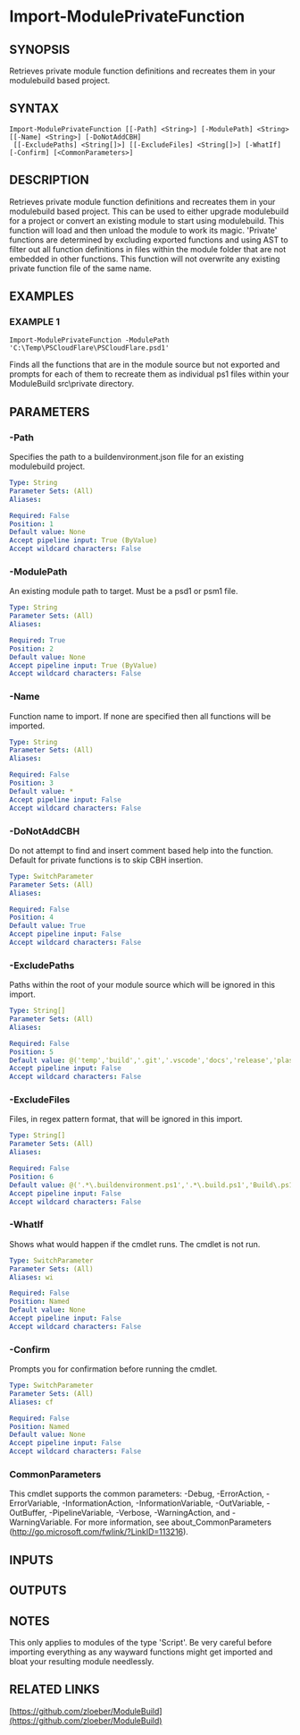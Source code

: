 ﻿---
external help file: ModuleBuild-help.xml
Module Name: ModuleBuild
online version: https://github.com/zloeber/ModuleBuild
schema: 2.0.0
---

# Import-ModulePrivateFunction

## SYNOPSIS
Retrieves private module function definitions and recreates them in your modulebuild based project.

## SYNTAX

```
Import-ModulePrivateFunction [[-Path] <String>] [-ModulePath] <String> [[-Name] <String>] [-DoNotAddCBH]
 [[-ExcludePaths] <String[]>] [[-ExcludeFiles] <String[]>] [-WhatIf] [-Confirm] [<CommonParameters>]
```

## DESCRIPTION
Retrieves private module function definitions and recreates them in your modulebuild based project.
This can be used to either upgrade modulebuild for a project or convert an existing module to start using modulebuild.
This function will load and then unload the module to work its magic.
'Private' functions are determined by excluding exported functions and using AST to filter out all function definitions in files within the module folder that are not embedded in other functions.
This function will not overwrite any existing private function file of the same name.

## EXAMPLES

### EXAMPLE 1
```
Import-ModulePrivateFunction -ModulePath 'C:\Temp\PSCloudFlare\PSCloudFlare.psd1'
```

Finds all the functions that are in the module source but not exported and prompts for each of them to recreate them as individual ps1 files within your ModuleBuild src\private directory.

## PARAMETERS

### -Path
Specifies the path to a buildenvironment.json file for an existing modulebuild project.

```yaml
Type: String
Parameter Sets: (All)
Aliases:

Required: False
Position: 1
Default value: None
Accept pipeline input: True (ByValue)
Accept wildcard characters: False
```

### -ModulePath
An existing module path to target.
Must be a psd1 or psm1 file.

```yaml
Type: String
Parameter Sets: (All)
Aliases:

Required: True
Position: 2
Default value: None
Accept pipeline input: True (ByValue)
Accept wildcard characters: False
```

### -Name
Function name to import.
If none are specified then all functions will be imported.

```yaml
Type: String
Parameter Sets: (All)
Aliases:

Required: False
Position: 3
Default value: *
Accept pipeline input: False
Accept wildcard characters: False
```

### -DoNotAddCBH
Do not attempt to find and insert comment based help into the function.
Default for private functions is to skip CBH insertion.

```yaml
Type: SwitchParameter
Parameter Sets: (All)
Aliases:

Required: False
Position: 4
Default value: True
Accept pipeline input: False
Accept wildcard characters: False
```

### -ExcludePaths
Paths within the root of your module source which will be ignored in this import.

```yaml
Type: String[]
Parameter Sets: (All)
Aliases:

Required: False
Position: 5
Default value: @('temp','build','.git','.vscode','docs','release','plaster')
Accept pipeline input: False
Accept wildcard characters: False
```

### -ExcludeFiles
Files, in regex pattern format, that will be ignored in this import.

```yaml
Type: String[]
Parameter Sets: (All)
Aliases:

Required: False
Position: 6
Default value: @('.*\.buildenvironment.ps1','.*\.build.ps1','Build\.ps1','Install\.ps1','PreLoad\.ps1','PostLoad\.ps1','.*\.tests\.ps1','.*\.test\.ps1')
Accept pipeline input: False
Accept wildcard characters: False
```

### -WhatIf
Shows what would happen if the cmdlet runs.
The cmdlet is not run.

```yaml
Type: SwitchParameter
Parameter Sets: (All)
Aliases: wi

Required: False
Position: Named
Default value: None
Accept pipeline input: False
Accept wildcard characters: False
```

### -Confirm
Prompts you for confirmation before running the cmdlet.

```yaml
Type: SwitchParameter
Parameter Sets: (All)
Aliases: cf

Required: False
Position: Named
Default value: None
Accept pipeline input: False
Accept wildcard characters: False
```

### CommonParameters
This cmdlet supports the common parameters: -Debug, -ErrorAction, -ErrorVariable, -InformationAction, -InformationVariable, -OutVariable, -OutBuffer, -PipelineVariable, -Verbose, -WarningAction, and -WarningVariable.
For more information, see about_CommonParameters (http://go.microsoft.com/fwlink/?LinkID=113216).

## INPUTS

## OUTPUTS

## NOTES
This only applies to modules of the type 'Script'.
Be very careful before importing everything as any wayward functions might get imported and bloat your resulting module needlessly.

## RELATED LINKS

[https://github.com/zloeber/ModuleBuild](https://github.com/zloeber/ModuleBuild)

